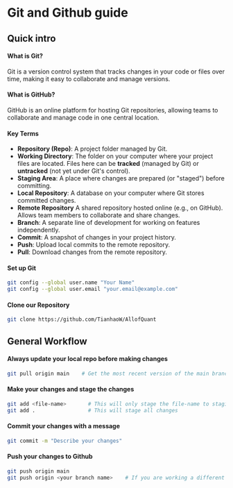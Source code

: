 # Git and Github guide
## Quick intro

#### What is Git?
Git is a version control system that tracks changes in your code or files over time, making it easy to collaborate and manage versions.

#### What is GitHub?
GitHub is an online platform for hosting Git repositories, allowing teams to collaborate and manage code in one central location.

#### Key Terms
- **Repository (Repo)**: A project folder managed by Git.
- **Working Directory**: The folder on your computer where your project 
  files are located. Files here can be **tracked** (managed by Git) or 
  **untracked** (not yet under Git's control).
- **Staging Area**: A place where changes are prepared (or "staged") before 
  committing.
- **Local Repository**: A database on your computer where Git stores committed changes. 
- **Remote Repository** A shared repository hosted online (e.g., on GitHub).
Allows team members to collaborate and share changes.
- **Branch**: A separate line of development for working on features 
  independently.
- **Commit**: A snapshot of changes in your project history.
- **Push**: Upload local commits to the remote repository.
- **Pull**: Download changes from the remote repository.

#### Set up Git
```bash
git config --global user.name "Your Name"
git config --global user.email "your.email@example.com"
```
#### Clone our Repository
```bash
git clone https://github.com/TianhaoW/AllofQuant
```

## General Workflow
#### Always update your local repo before making changes
```bash
git pull origin main    # Get the most recent version of the main branch
```
#### Make your changes and stage the changes
```bash
git add <file-name>       # This will only stage the file-name to staging area
git add .                 # This will stage all changes 
```
#### Commit your changes with a message
```bash
git commit -m "Describe your changes"
```
#### Push your changes to Github
```bash
git push origin main
git push origin <your branch name>    # If you are working a different use this command
```

